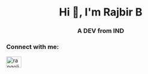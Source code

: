 <h1 align="center">Hi 👋, I'm Rajbir B</h1>
<h3 align="center">A DEV from IND</h3>







<h3 align="left">Connect with me:</h3>
<p align="center">

<a href="https://twitter.com/rangoliagt" target="blank"><img align="center" src="https://raw.githubusercontent.com/rahuldkjain/github-profile-readme-generator/master/src/images/icons/Social/twitter.svg" alt="rangoliagt" height="30" width="40" /></a>



